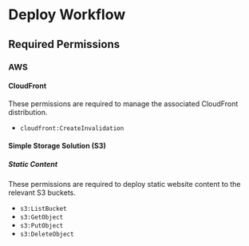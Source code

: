 # Deploy Workflow

## Required Permissions

### AWS

#### CloudFront

These permissions are required to manage the associated CloudFront distribution.

- `cloudfront:CreateInvalidation`

#### Simple Storage Solution (S3)

##### Static Content

These permissions are required to deploy static website content to the relevant S3 buckets.

- `s3:ListBucket`
- `s3:GetObject`
- `s3:PutObject`
- `s3:DeleteObject`
